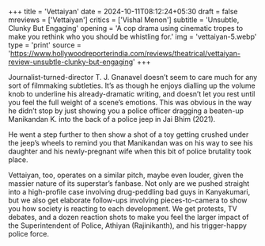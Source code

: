 +++
title = 'Vettaiyan'
date = 2024-10-11T08:12:24+05:30
draft = false
mreviews = ['Vettaiyan']
critics = ['Vishal Menon']
subtitle = 'Unsubtle, Clunky But Engaging'
opening = 'A cop drama using cinematic tropes to make you rethink who you should be whistling for.'
img = 'vettaiyan-5.webp'
type = 'print'
source = 'https://www.hollywoodreporterindia.com/reviews/theatrical/vettaiyan-review-unsubtle-clunky-but-engaging'
+++

Journalist-turned-director T. J. Gnanavel doesn’t seem to care much for any sort of filmmaking subtleties. It’s as though he enjoys dialling up the volume knob to underline his already-dramatic writing, and doesn’t let you rest until you feel the full weight of a scene’s emotions. This was obvious in the way he didn’t stop by just showing you a police officer dragging a beaten-up Manikandan K. into the back of a police jeep in Jai Bhim (2021).

He went a step further to then show a shot of a toy getting crushed under the jeep’s wheels to remind you that Manikandan was on his way to see his daughter and his newly-pregnant wife when this bit of police brutality took place.

Vettaiyan, too, operates on a similar pitch, maybe even louder, given the massier nature of its superstar’s fanbase. Not only are we pushed straight into a high-profile case involving drug-peddling bad guys in Kanyakumari, but we also get elaborate follow-ups involving pieces-to-camera to show you how society is reacting to each development. We get protests, TV debates, and a dozen reaction shots to make you feel the larger impact of the Superintendent of Police, Athiyan (Rajinikanth), and his trigger-happy police force.
